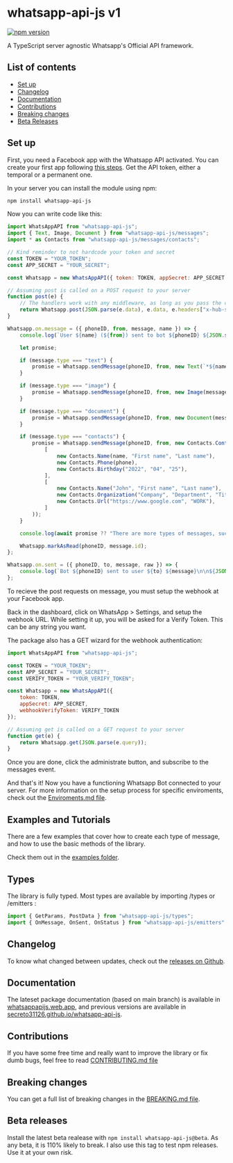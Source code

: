 # whatsapp-api-js v1

[![npm version](https://badge.fury.io/js/whatsapp-api-js.svg)](https://badge.fury.io/js/whatsapp-api-js)

A TypeScript server agnostic Whatsapp's Official API framework.

## List of contents

-   [Set up](#set-up)
-   [Changelog](#changelog)
-   [Documentation](#documentation)
-   [Contributions](#contributions)
-   [Breaking changes](#breaking-changes)
-   [Beta Releases](#beta-releases)

## Set up

First, you need a Facebook app with the Whatsapp API activated.
You can create your first app following [this steps](https://developers.facebook.com/docs/whatsapp/getting-started/signing-up).
Get the API token, either a temporal or a permanent one.

In your server you can install the module using npm:

```sh
npm install whatsapp-api-js
```

Now you can write code like this:

```js
import WhatsAppAPI from "whatsapp-api-js";
import { Text, Image, Document } from "whatsapp-api-js/messages";
import * as Contacts from "whatsapp-api-js/messages/contacts";

// Kind reminder to not hardcode your token and secret
const TOKEN = "YOUR_TOKEN";
const APP_SECRET = "YOUR_SECRET";

const Whatsapp = new WhatsAppAPI({ token: TOKEN, appSecret: APP_SECRET });

// Assuming post is called on a POST request to your server
function post(e) {
    // The handlers work with any middleware, as long as you pass the correct data
    return Whatsapp.post(JSON.parse(e.data), e.data, e.headers["x-hub-signature-256"]);
}

Whatsapp.on.message = ({ phoneID, from, message, name }) => {
    console.log(`User ${name} (${from}) sent to bot ${phoneID} ${JSON.stringify(message)}`);

    let promise;

    if (message.type === "text") {
        promise = Whatsapp.sendMessage(phoneID, from, new Text(`*${name}* said:\n\n${message.text.body}`), message.id);
    }

    if (message.type === "image") {
        promise = Whatsapp.sendMessage(phoneID, from, new Image(message.image.id, true, `Nice photo, ${name}`));
    }

    if (message.type === "document") {
        promise = Whatsapp.sendMessage(phoneID, from, new Document(message.document.id, true, undefined, "Our document"));
    }

    if (message.type === "contacts") {
        promise = Whatsapp.sendMessage(phoneID, from, new Contacts.Contacts(
            [
                new Contacts.Name(name, "First name", "Last name"),
                new Contacts.Phone(phone),
                new Contacts.Birthday("2022", "04", "25"),
            ],
            [
                new Contacts.Name("John", "First name", "Last name"),
                new Contacts.Organization("Company", "Department", "Title"),
                new Contacts.Url("https://www.google.com", "WORK"),
            ]
        ));
    }

    console.log(await promise ?? "There are more types of messages, such as locations, templates, interactives, reactions and all the other media types.");

    Whatsapp.markAsRead(phoneID, message.id);
};

Whatsapp.on.sent = ({ phoneID, to, message, raw }) => {
    console.log(`Bot ${phoneID} sent to user ${to} ${message}\n\n${JSON.stringify(raw)}`);
};
```

To recieve the post requests on message, you must setup the webhook at your Facebook app.

Back in the dashboard, click on WhatsApp > Settings, and setup the webhook URL.
While setting it up, you will be asked for a Verify Token. This can be any string you want.

The package also has a GET wizard for the webhook authentication:

```js
import WhatsAppAPI from "whatsapp-api-js";

const TOKEN = "YOUR_TOKEN";
const APP_SECRET = "YOUR_SECRET";
const VERIFY_TOKEN = "YOUR_VERIFY_TOKEN";

const Whatsapp = new WhatsAppAPI({
    token: TOKEN,
    appSecret: APP_SECRET,
    webhookVerifyToken: VERIFY_TOKEN
});

// Assuming get is called on a GET request to your server
function get(e) {
    return Whatsapp.get(JSON.parse(e.query));
}
```

Once you are done, click the administrate button, and subscribe to the messages event.

And that's it! Now you have a functioning Whatsapp Bot connected to your server.
For more information on the setup process for specific enviroments, check out the
[Enviroments.md file](https://github.com/Secreto31126/whatsapp-api-js/blob/main/ENVIROMENTS.md).

## Examples and Tutorials

There are a few examples that cover how to create each type of message,
and how to use the basic methods of the library.

Check them out in the [examples folder](https://github.com/Secreto31126/whatsapp-api-js/blob/main/EXAMPLES/).

## Types

The library is fully typed. Most types are available by importing /types or /emitters :

```ts
import { GetParams, PostData } from "whatsapp-api-js/types";
import { OnMessage, OnSent, OnStatus } from "whatsapp-api-js/emitters";
```

## Changelog

To know what changed between updates, check out the [releases on Github](https://github.com/Secreto31126/whatsapp-api-js/releases).

## Documentation

The lateset package documentation (based on main branch) is available in [whatsappapijs.web.app](https://whatsappapijs.web.app/),
and previous versions are available in [secreto31126.github.io/whatsapp-api-js](https://secreto31126.github.io/whatsapp-api-js/).

## Contributions

If you have some free time and really want to improve the library or fix dumb bugs, feel free to read
[CONTRIBUTING.md file](https://github.com/Secreto31126/whatsapp-api-js/blob/main/CONTRIBUTING.md)

## Breaking changes

You can get a full list of breaking changes in the [BREAKING.md file](https://github.com/Secreto31126/whatsapp-api-js/blob/main/BREAKING.md).

## Beta releases

Install the latest beta realease with `npm install whatsapp-api-js@beta`.
As any beta, it is 110% likely to break. I also use this tag to test npm releases.
Use it at your own risk.

